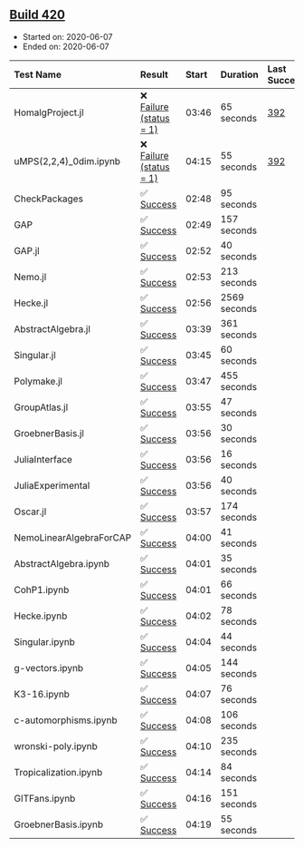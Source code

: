 ## [Build 420](https://oscarci.mathematik.uni-kl.de/job/oscar-julia-1.4/420/)

* Started on: 2020-06-07
* Ended on: 2020-06-07

| Test Name    | Result | Start | Duration | Last Success | First Failure |
|:-------------|:-------|:------|:---------|:-------------|:--------------|
| HomalgProject.jl | ❌ [Failure (status = 1)](https://oscarci.mathematik.uni-kl.de/job/oscar-julia-1.4/420/artifact/logs/build-420/HomalgProject.jl.log) | 03:46 | 65 seconds | [392](https://oscarci.mathematik.uni-kl.de/job/oscar-julia-1.4/392/) | [393](https://oscarci.mathematik.uni-kl.de/job/oscar-julia-1.4/393/) |
| uMPS(2,2,4)_0dim.ipynb | ❌ [Failure (status = 1)](https://oscarci.mathematik.uni-kl.de/job/oscar-julia-1.4/420/artifact/logs/build-420/uMPS-2-2-4-_0dim.ipynb.log) | 04:15 | 55 seconds | [392](https://oscarci.mathematik.uni-kl.de/job/oscar-julia-1.4/392/) | [393](https://oscarci.mathematik.uni-kl.de/job/oscar-julia-1.4/393/) |
| CheckPackages | ✅ [Success](https://oscarci.mathematik.uni-kl.de/job/oscar-julia-1.4/420/artifact/logs/build-420/CheckPackages.log) | 02:48 | 95 seconds |  |  |
| GAP | ✅ [Success](https://oscarci.mathematik.uni-kl.de/job/oscar-julia-1.4/420/artifact/logs/build-420/GAP.log) | 02:49 | 157 seconds |  |  |
| GAP.jl | ✅ [Success](https://oscarci.mathematik.uni-kl.de/job/oscar-julia-1.4/420/artifact/logs/build-420/GAP.jl.log) | 02:52 | 40 seconds |  |  |
| Nemo.jl | ✅ [Success](https://oscarci.mathematik.uni-kl.de/job/oscar-julia-1.4/420/artifact/logs/build-420/Nemo.jl.log) | 02:53 | 213 seconds |  |  |
| Hecke.jl | ✅ [Success](https://oscarci.mathematik.uni-kl.de/job/oscar-julia-1.4/420/artifact/logs/build-420/Hecke.jl.log) | 02:56 | 2569 seconds |  |  |
| AbstractAlgebra.jl | ✅ [Success](https://oscarci.mathematik.uni-kl.de/job/oscar-julia-1.4/420/artifact/logs/build-420/AbstractAlgebra.jl.log) | 03:39 | 361 seconds |  |  |
| Singular.jl | ✅ [Success](https://oscarci.mathematik.uni-kl.de/job/oscar-julia-1.4/420/artifact/logs/build-420/Singular.jl.log) | 03:45 | 60 seconds |  |  |
| Polymake.jl | ✅ [Success](https://oscarci.mathematik.uni-kl.de/job/oscar-julia-1.4/420/artifact/logs/build-420/Polymake.jl.log) | 03:47 | 455 seconds |  |  |
| GroupAtlas.jl | ✅ [Success](https://oscarci.mathematik.uni-kl.de/job/oscar-julia-1.4/420/artifact/logs/build-420/GroupAtlas.jl.log) | 03:55 | 47 seconds |  |  |
| GroebnerBasis.jl | ✅ [Success](https://oscarci.mathematik.uni-kl.de/job/oscar-julia-1.4/420/artifact/logs/build-420/GroebnerBasis.jl.log) | 03:56 | 30 seconds |  |  |
| JuliaInterface | ✅ [Success](https://oscarci.mathematik.uni-kl.de/job/oscar-julia-1.4/420/artifact/logs/build-420/JuliaInterface.log) | 03:56 | 16 seconds |  |  |
| JuliaExperimental | ✅ [Success](https://oscarci.mathematik.uni-kl.de/job/oscar-julia-1.4/420/artifact/logs/build-420/JuliaExperimental.log) | 03:56 | 40 seconds |  |  |
| Oscar.jl | ✅ [Success](https://oscarci.mathematik.uni-kl.de/job/oscar-julia-1.4/420/artifact/logs/build-420/Oscar.jl.log) | 03:57 | 174 seconds |  |  |
| NemoLinearAlgebraForCAP | ✅ [Success](https://oscarci.mathematik.uni-kl.de/job/oscar-julia-1.4/420/artifact/logs/build-420/NemoLinearAlgebraForCAP.log) | 04:00 | 41 seconds |  |  |
| AbstractAlgebra.ipynb | ✅ [Success](https://oscarci.mathematik.uni-kl.de/job/oscar-julia-1.4/420/artifact/logs/build-420/AbstractAlgebra.ipynb.log) | 04:01 | 35 seconds |  |  |
| CohP1.ipynb | ✅ [Success](https://oscarci.mathematik.uni-kl.de/job/oscar-julia-1.4/420/artifact/logs/build-420/CohP1.ipynb.log) | 04:01 | 66 seconds |  |  |
| Hecke.ipynb | ✅ [Success](https://oscarci.mathematik.uni-kl.de/job/oscar-julia-1.4/420/artifact/logs/build-420/Hecke.ipynb.log) | 04:02 | 78 seconds |  |  |
| Singular.ipynb | ✅ [Success](https://oscarci.mathematik.uni-kl.de/job/oscar-julia-1.4/420/artifact/logs/build-420/Singular.ipynb.log) | 04:04 | 44 seconds |  |  |
| g-vectors.ipynb | ✅ [Success](https://oscarci.mathematik.uni-kl.de/job/oscar-julia-1.4/420/artifact/logs/build-420/g-vectors.ipynb.log) | 04:05 | 144 seconds |  |  |
| K3-16.ipynb | ✅ [Success](https://oscarci.mathematik.uni-kl.de/job/oscar-julia-1.4/420/artifact/logs/build-420/K3-16.ipynb.log) | 04:07 | 76 seconds |  |  |
| c-automorphisms.ipynb | ✅ [Success](https://oscarci.mathematik.uni-kl.de/job/oscar-julia-1.4/420/artifact/logs/build-420/c-automorphisms.ipynb.log) | 04:08 | 106 seconds |  |  |
| wronski-poly.ipynb | ✅ [Success](https://oscarci.mathematik.uni-kl.de/job/oscar-julia-1.4/420/artifact/logs/build-420/wronski-poly.ipynb.log) | 04:10 | 235 seconds |  |  |
| Tropicalization.ipynb | ✅ [Success](https://oscarci.mathematik.uni-kl.de/job/oscar-julia-1.4/420/artifact/logs/build-420/Tropicalization.ipynb.log) | 04:14 | 84 seconds |  |  |
| GITFans.ipynb | ✅ [Success](https://oscarci.mathematik.uni-kl.de/job/oscar-julia-1.4/420/artifact/logs/build-420/GITFans.ipynb.log) | 04:16 | 151 seconds |  |  |
| GroebnerBasis.ipynb | ✅ [Success](https://oscarci.mathematik.uni-kl.de/job/oscar-julia-1.4/420/artifact/logs/build-420/GroebnerBasis.ipynb.log) | 04:19 | 55 seconds |  |  |

